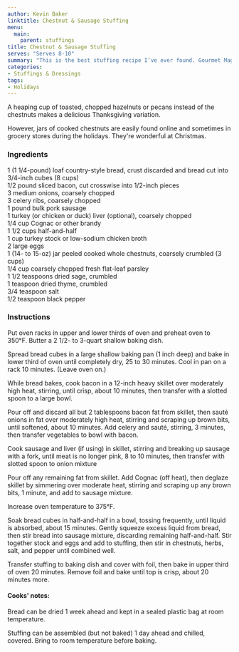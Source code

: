 ```yaml
---
author: Kevin Baker
linktitle: Chestnut & Sausage Stuffing
menu:
  main:
    parent: stuffings
title: Chestnut & Sausage Stuffing
serves: "Serves 8-10"
summary: "This is the best stuffing recipe I’ve ever found. Gourmet Magazine is long gone, but this recipe is still on the Epicurious web site, sitting above hundreds of comments attesting to this stuffing’s perennial place on their family holiday table. To which I can only add: we, too, make this every single year."
categories:
- Stuffings & Dressings
tags:
- Holidays
---
```

A heaping cup of toasted, chopped hazelnuts or pecans instead of the chestnuts  makes a delicious Thanksgiving variation.

However, jars of cooked chestnuts are easily found online and sometimes in grocery stores during the holidays. They're wonderful at Christmas.

### Ingredients

<div class="ingredient-list">

1 (1 1/4-pound) loaf country-style bread, crust discarded and bread cut into 3/4-inch cubes (8 cups)  
1/2 pound sliced bacon, cut crosswise into 1/2-inch pieces  
3 medium onions, coarsely chopped  
3 celery ribs, coarsely chopped  
1 pound bulk pork sausage  
1 turkey (or chicken or duck) liver (optional), coarsely chopped  
1/4 cup Cognac or other brandy  
1 1/2 cups half-and-half  
1 cup turkey stock or low-sodium chicken broth  
2 large eggs  
1 (14- to 15-oz) jar peeled cooked whole chestnuts, coarsely crumbled (3 cups)  
1/4 cup coarsely chopped fresh flat-leaf parsley  
1 1/2 teaspoons dried sage, crumbled  
1 teaspoon dried thyme, crumbled  
3/4 teaspoon salt  
1/2 teaspoon black pepper  

</div>

### Instructions
Put oven racks in upper and lower thirds of oven and preheat oven to 350°F. Butter a 2 1/2- to 3-quart shallow baking dish.

Spread bread cubes in a large shallow baking pan (1 inch deep) and bake in lower third of oven until completely dry, 25 to 30 minutes. Cool in pan on a rack 10 minutes. (Leave oven on.)

While bread bakes, cook bacon in a 12-inch heavy skillet over moderately high heat, stirring, until crisp, about 10 minutes, then transfer with a slotted spoon to a large bowl.

Pour off and discard all but 2 tablespoons bacon fat from skillet, then sauté onions in fat over moderately high heat, stirring and scraping up brown bits, until softened, about 10 minutes. Add celery and sauté, stirring, 3 minutes, then transfer vegetables to bowl with bacon.

Cook sausage and liver (if using) in skillet, stirring and breaking up sausage with a fork, until meat is no longer pink, 8 to 10 minutes, then transfer with slotted spoon to onion mixture

Pour off any remaining fat from skillet. Add Cognac (off heat), then deglaze skillet by simmering over moderate heat, stirring and scraping up any brown bits, 1 minute, and add to sausage mixture.

Increase oven temperature to 375°F.

Soak bread cubes in half-and-half in a bowl, tossing frequently, until liquid is absorbed, about 15 minutes. Gently squeeze excess liquid from bread, then stir bread into sausage mixture, discarding remaining half-and-half. Stir together stock and eggs and add to stuffing, then stir in chestnuts, herbs, salt, and pepper until combined well.

Transfer stuffing to baking dish and cover with foil, then bake in upper third of oven 20 minutes. Remove foil and bake until top is crisp, about 20 minutes more.

#### Cooks' notes:

Bread can be dried 1 week ahead and kept in a sealed plastic bag at room temperature.

Stuffing can be assembled (but not baked) 1 day ahead and chilled, covered. Bring to room temperature before baking.
